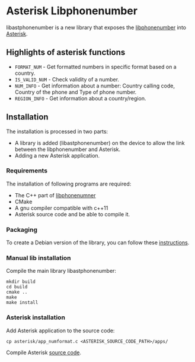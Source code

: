 # Asterisk Libphonenumber
libastphonenumber is a new library that exposes the [libphonenumber](https://github.com/googlei18n/libphonenumber) into [Asterisk](http://www.asterisk.org/).

## Highlights of asterisk functions
 * ```FORMAT_NUM``` - Get formatted numbers in specific format based on a country.
 * ```IS_VALID_NUM``` - Check validity of a number.
 * ```NUM_INFO``` - Get information about a number: Country calling code, Country of the phone and Type of phone number. 
 * ```REGION_INFO``` - Get information about a country/region.

## Installation
The installation is processed in two parts:
 * A library is added (libastphonenumber) on the device to allow the link between the libphonenumber and Asterisk.
 * Adding a new Asterisk application.

### Requirements
The installation of following programs are required:
 - The C++ part of [libphonenumner](https://github.com/googlei18n/libphonenumber/tree/master/cpp)
 - CMake
 - A gnu compiler compatible with c++11
 - Asterisk source code and be able to compile it.

### Packaging
To create a Debian version of the library, you can follow these [instructions](debian/README.md).

### Manual lib installation
Compile the main library libastphonenumber:
```
mkdir build
cd build
cmake ..
make
make install
```

### Asterisk installation
Add Asterisk application to the source code:
```
cp asterisk/app_numformat.c <ASTERISK_SOURCE_CODE_PATH>/apps/
```
Compile Asterisk [source code](https://wiki.asterisk.org/wiki/display/AST/Installing+Asterisk+From+Source).
